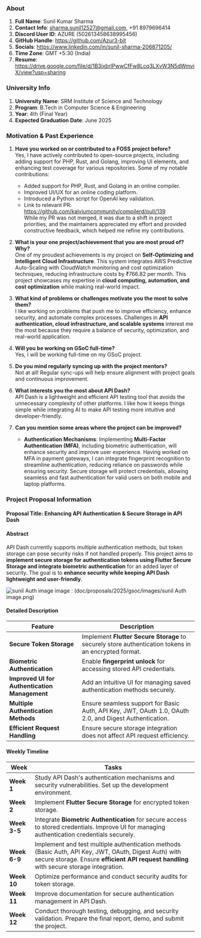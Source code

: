 ### About

1. **Full Name**: Sunil Kumar Sharma  
2. **Contact Info**: sharma.sunil12527@gmail.com, +91 8979696414  
3. **Discord User ID**: AZURE (502613458638995456)  
4. **GitHub Handle**: https://github.com/Azur3-bit  
5. **Socials**: https://www.linkedin.com/in/sunil-sharma-206871205/  
6. **Time Zone**: GMT +5:30 (India) 
7. **Resume**: https://drive.google.com/file/d/1B3ixbrlPwwCfFw8Lcq3LXvW3N5dWmviX/view?usp=sharing  

### University Info

1. **University Name**: SRM Institute of Science and Technology
2. **Program**: B.Tech in Computer Science & Engineering  
3. **Year**: 4th (Final Year)  
4. **Expected Graduation Date**: June 2025  

### Motivation & Past Experience

1. **Have you worked on or contributed to a FOSS project before?**  
   Yes, I have actively contributed to open-source projects, including adding support for PHP, Rust, and Golang, improving UI elements, and enhancing test coverage for various repositories. Some of my notable contributions:  
   - Added support for PHP, Rust, and Golang in an online compiler.  
   - Improved UI/UX for an online coding platform.  
   - Introduced a Python script for OpenAI key validation.  
   - Link to relevant PR: https://github.com/kalviumcommunity/compilerd/pull/139  
   While my PR was not merged, it was due to a shift in project priorities, and the maintainers appreciated my effort and provided constructive feedback, which helped me refine my contributions.

2. **What is your one project/achievement that you are most proud of? Why?**  
   One of my proudest achievements is my project on **Self-Optimizing and Intelligent Cloud Infrastructure**. This system integrates AWS Predictive Auto-Scaling with CloudWatch monitoring and cost optimization techniques, reducing infrastructure costs by ₹766.82 per month. This project showcases my expertise in **cloud computing, automation, and cost optimization** while making real-world impact.  

3. **What kind of problems or challenges motivate you the most to solve them?**  
I like working on problems that push me to improve efficiency, enhance security, and automate complex processes. Challenges in **API authentication, cloud infrastructure, and scalable systems** interest me the most because they require a balance of security, optimization, and real-world application.  

4. **Will you be working on GSoC full-time?**  
   Yes, I will be working full-time on my GSoC project.  

5. **Do you mind regularly syncing up with the project mentors?**  
   Not at all! Regular sync-ups will help ensure alignment with project goals and continuous improvement.  

6. **What interests you the most about API Dash?**  
   API Dash is a lightweight and efficient API testing tool that avoids the unnecessary complexity of other platforms. I like how it keeps things simple while integrating AI to make API testing more intuitive and developer-friendly.  

7. **Can you mention some areas where the project can be improved?**  
   - **Authentication Mechanisms**: Implementing **Multi-Factor Authentication (MFA)**, including biometric authentication, will enhance security and improve user experience. Having worked on MFA in payment gateways, I can integrate fingerprint recognition to streamline authentication, reducing reliance on passwords while ensuring security. Secure storage will protect credentials, allowing seamless and fast authentication for valid users on both mobile and laptop platforms.  

### Project Proposal Information

#### Proposal Title: **Enhancing API Authentication & Secure Storage in API Dash**

#### Abstract
API Dash currently supports multiple authentication methods, but token storage can pose security risks if not handled properly. This project aims to **implement secure storage for authentication tokens using Flutter Secure Storage and integrate biometric authentication** for an added layer of security. The goal is to **enhance security while keeping API Dash lightweight and user-friendly**.  

![sunil Auth image](https://github.com/user-attachments/assets/718d6b35-ebb7-49de-acb0-21ebbcbef3fa)
image : (doc/proposals/2025/gsoc/images/sunil Auth image.png) 

#### Detailed Description

| Feature | Description |
|---------|------------|
| **Secure Token Storage** | Implement **Flutter Secure Storage** to securely store authentication tokens in an encrypted format. |
| **Biometric Authentication** | Enable **fingerprint unlock** for accessing stored API credentials. |
| **Improved UI for Authentication Management** | Add an intuitive UI for managing saved authentication methods securely. |
| **Multiple Authentication Methods** | Ensure seamless support for Basic Auth, API Key, JWT, OAuth 1.0, OAuth 2.0, and Digest Authentication. |
| **Efficient Request Handling** | Ensure secure storage integration does not affect API request efficiency. |

#### Weekly Timeline

| Week | Tasks |
|------|-------|
| **Week 1** | Study API Dash's authentication mechanisms and security vulnerabilities. Set up the development environment. |
| **Week 2** | Implement **Flutter Secure Storage** for encrypted token storage. |
| **Week 3-5** | Integrate **Biometric Authentication** for secure access to stored credentials. Improve UI for managing authentication credentials securely. |
| **Week 6-9** | Implement and test multiple authentication methods (Basic Auth, API Key, JWT, OAuth, Digest Auth) with secure storage. Ensure **efficient API request handling** with secure storage integration. |
| **Week 10** | Optimize performance and conduct security audits for token storage. |
| **Week 11** | Improve documentation for secure authentication management in API Dash. |
| **Week 12** | Conduct thorough testing, debugging, and security validation. Prepare the final report, demo, and submit the project. |
